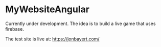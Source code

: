 # MyWebsiteAngular
 
Currently under development. The idea is to build a live game that uses firebase.

The test site is live at: https://jonbayert.com/
